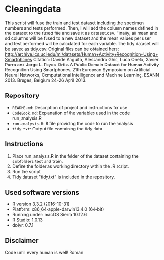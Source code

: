 # Cleaningdata

This script will fuse the train and test dataset including the specimen numbers and tests performed. Then, I will add the column names defined in the dataset to the fused file and save it as dataset.csv.
Finally, all mean and sd columns will be fused to a new dataset and the mean values per user and test performed will be calculated for each variable. The tidy dataset will be saved as tidy.csv.
Original files can be obtained here: http://archive.ics.uci.edu/ml/datasets/Human+Activity+Recognition+Using+Smartphones
Citation: Davide Anguita, Alessandro Ghio, Luca Oneto, Xavier Parra and Jorge L. Reyes-Ortiz. A Public Domain Dataset for Human Activity Recognition Using Smartphones. 21th European Symposium on Artificial Neural Networks, Computational Intelligence and Machine Learning, ESANN 2013. Bruges, Belgium 24-26 April 2013. 

## Repository
* `README.md`: Description of project and instructions for use
* `CodeBook.md`: Explanation of the variables used in the code run_analysis.R
* `run.analysis.R`: R file providing the code to run the analysis
* `tidy.txt`: Output file containing the tidy data

## Instructions
1) Place run_analysis.R in the folder of the dataset containing the subfolders test and train.
2) Define the folder as working directory within the .R script.
3) Run the script
4) Tidy dataset "tidy.txt" is included in the repository.

## Used software versions
* R version 3.3.2 (2016-10-31)
* Platform: x86_64-apple-darwin13.4.0 (64-bit)
* Running under: macOS Sierra 10.12.6
* R Studio: 1.0.13
* dplyr: 0.7.1

## Disclaimer
Code until every human is well!
Roman
